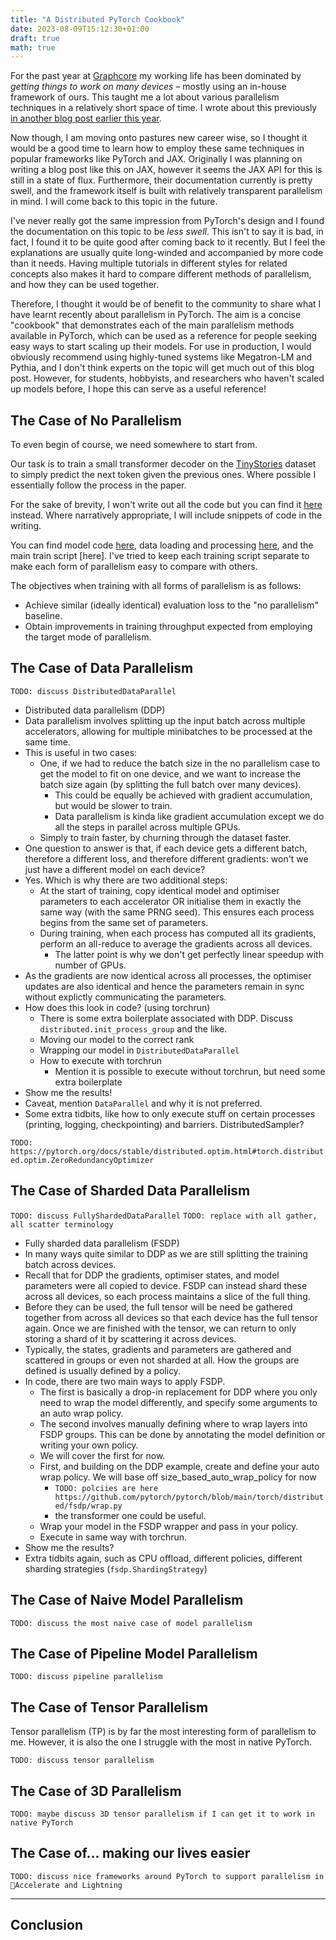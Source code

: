 ```yaml
---
title: "A Distributed PyTorch Cookbook"
date: 2023-08-09T15:12:30+01:00
draft: true
math: true
---
```


For the past year at [Graphcore](https://graphcore.ai) my working life has been dominated by _getting things to work on many devices_ – mostly using an in-house framework of ours. This taught me a lot about various parallelism techniques in a relatively short space of time. I wrote about this previously [in another blog post earlier this year]().

Now though, I am moving onto pastures new career wise, so I thought it would be a good time to learn how to employ these same techniques in popular frameworks like PyTorch and JAX. Originally I was planning on writing a blog post like this on JAX, however it seems the JAX API for this is still in a state of flux. Furthermore, their documentation currently is pretty swell, and the framework itself is built with relatively transparent parallelism in mind. I will come back to this topic in the future.

I've never really got the same impression from PyTorch's design and I found the documentation on this topic to be _less swell_. This isn't to say it is bad, in fact, I found it to be quite good after coming back to it recently. But I feel the explanations are usually quite long-winded and accompanied by more code than it needs. Having multiple tutorials in different styles for related concepts also makes it hard to compare different methods of parallelism, and how they can be used together.

Therefore, I thought it would be of benefit to the community to share what I have learnt recently about parallelism in PyTorch. The aim is a concise "cookbook" that demonstrates each of the main parallelism methods available in PyTorch, which can be used as a reference for people seeking easy ways to start scaling up their models. For use in production, I would obviously recommend using highly-tuned systems like Megatron-LM and Pythia, and I don't think experts on the topic will get much out of this blog post. However, for students, hobbyists, and researchers who haven't scaled up models before, I hope this can serve as a useful reference!

## The Case of No Parallelism
To even begin of course, we need somewhere to start from.

Our task is to train a small transformer decoder on the
[TinyStories](https://arxiv.org/abs/2305.07759) dataset to simply predict the
next token given the previous ones. Where possible I essentially follow the
process in the paper.

For the sake of brevity, I won't write out all the code but you can find it
[here](https://github.com/distributed-pytorch-cookbook) instead. Where
narratively appropriate, I will include snippets of code in the writing.

You can find model code [here](), data loading and processing [here](), and the main train script [here]. I've tried to keep each training script separate to make each form of parallelism easy to compare with others.

The objectives when training with all forms of parallelism is as follows:
- Achieve similar (ideally identical) evaluation loss to the "no parallelism" baseline.
- Obtain improvements in training throughput expected from employing the target mode of parallelism.

## The Case of Data Parallelism
`TODO: discuss DistributedDataParallel`

- Distributed data parallelism (DDP)
- Data parallelism involves splitting up the input batch across multiple
accelerators, allowing for multiple minibatches to be processed at the same
time.
- This is useful in two cases:
    - One, if we had to reduce the batch size in the no parallelism case to get the model to fit on one device, and we want to increase the batch size again (by splitting the full batch over many devices).
        - This could be equally be achieved with gradient accumulation, but would be slower to train.
        - Data parallelism is kinda like gradient accumulation except we do all the steps in parallel across multiple GPUs.
    - Simply to train faster, by churning through the dataset faster.
- One question to answer is that, if each device gets a different batch, therefore a different loss, and therefore different gradients: won't we just have a different model on each device?
- Yes. Which is why there are two additional steps:
    - At the start of training, copy identical model and optimiser parameters to each accelerator OR initialise them in exactly the same way (with the same PRNG seed). This ensures each process begins from the same set of parameters.
    - During training, when each process has computed all its gradients, perform an all-reduce to average the gradients across all devices.
        - The latter point is why we don't get perfectly linear speedup with number of GPUs.
- As the gradients are now identical across all processes, the optimiser updates are also identical and hence the parameters remain in sync without explictly communicating the parameters.
- How does this look in code? (using torchrun)
    - There is some extra boilerplate associated with DDP. Discuss `distributed.init_process_group` and the like.
    - Moving our model to the correct rank
    - Wrapping our model in `DistributedDataParallel`
    - How to execute with torchrun
        - Mention it is possible to execute without torchrun, but need some extra boilerplate
- Show me the results!
- Caveat, mention `DataParallel` and why it is not preferred.
- Some extra tidbits, like how to only execute stuff on certain processes (printing, logging, checkpointing) and barriers. DistributedSampler?

`TODO: https://pytorch.org/docs/stable/distributed.optim.html#torch.distributed.optim.ZeroRedundancyOptimizer`

## The Case of Sharded Data Parallelism
`TODO: discuss FullyShardedDataParallel`
`TODO: replace with all gather, all scatter terminology`

- Fully sharded data parallelism (FSDP)
- In many ways quite similar to DDP as we are still splitting the training batch across devices.
- Recall that for DDP the gradients, optimiser states, and model parameters were all copied to device. FSDP can instead shard these across all devices, so each process maintains a slice of the full thing.
- Before they can be used, the full tensor will be need be gathered together from across all devices so that each device has the full tensor again. Once we are finished with the tensor, we can return to only storing a shard of it by scattering it across devices.
- Typically, the states, gradients and parameters are gathered and scattered in groups or even not sharded at all. How the groups are defined is usually defined by a policy.
- In code, there are two main ways to apply FSDP. 
    - The first is basically a drop-in replacement for DDP where you only need to wrap the model differently, and specify some arguments to an auto wrap policy.
    - The second involves manually defining where to wrap layers into FSDP groups. This can be done by annotating the model definition or writing your own policy.
    - We will cover the first for now.
    - First, and building on the DDP example, create and define your auto wrap policy. We will base off size_based_auto_wrap_policy for now
        - `TODO: polciies are here https://github.com/pytorch/pytorch/blob/main/torch/distributed/fsdp/wrap.py`
        - the transformer one could be useful.
    - Wrap your model in the FSDP wrapper and pass in your policy.
    - Execute in same way with torchrun.
- Show me the results?
- Extra tidbits again, such as CPU offload, different policies, different sharding strategies (`fsdp.ShardingStrategy`)
    

## The Case of Naive Model Parallelism
`TODO: discuss the most naive case of model parallelism`

## The Case of Pipeline Model Parallelism
`TODO: discuss pipeline parallelism`

## The Case of Tensor Parallelism
Tensor parallelism (TP) is by far the most interesting form of parallelism to me. However, it is also the one I struggle with the most in native PyTorch.

`TODO: discuss tensor parallelism`

## The Case of 3D Parallelism
`TODO: maybe discuss 3D tensor parallelism if I can get it to work in native PyTorch`

## The Case of... making our lives easier
`TODO: discuss nice frameworks around PyTorch to support parallelism in 🤗Accelerate and Lightning`

---

## Conclusion
